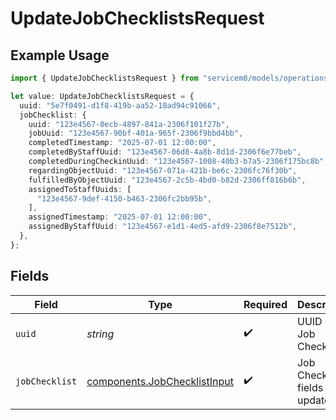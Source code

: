 # UpdateJobChecklistsRequest

## Example Usage

```typescript
import { UpdateJobChecklistsRequest } from "servicem8/models/operations";

let value: UpdateJobChecklistsRequest = {
  uuid: "5e7f0491-d1f8-419b-aa52-18ad94c91066",
  jobChecklist: {
    uuid: "123e4567-0ecb-4897-841a-2306f101f27b",
    jobUuid: "123e4567-90bf-401a-965f-2306f9bbd4bb",
    completedTimestamp: "2025-07-01 12:00:00",
    completedByStaffUuid: "123e4567-06d8-4a8b-8d1d-2306f6e77beb",
    completedDuringCheckinUuid: "123e4567-1008-40b3-b7a5-2306f175bc8b",
    regardingObjectUuid: "123e4567-071a-421b-be6c-2306fc76f30b",
    fulfilledByObjectUuid: "123e4567-2c5b-4bd0-b82d-2306ff816b6b",
    assignedToStaffUuids: [
      "123e4567-9def-4150-b463-2306fc2bb95b",
    ],
    assignedTimestamp: "2025-07-01 12:00:00",
    assignedByStaffUuid: "123e4567-e1d1-4ed5-afd9-2306f8e7512b",
  },
};
```

## Fields

| Field                                                                        | Type                                                                         | Required                                                                     | Description                                                                  |
| ---------------------------------------------------------------------------- | ---------------------------------------------------------------------------- | ---------------------------------------------------------------------------- | ---------------------------------------------------------------------------- |
| `uuid`                                                                       | *string*                                                                     | :heavy_check_mark:                                                           | UUID of the Job Checklist                                                    |
| `jobChecklist`                                                               | [components.JobChecklistInput](../../models/components/jobchecklistinput.md) | :heavy_check_mark:                                                           | Job Checklist fields to update                                               |